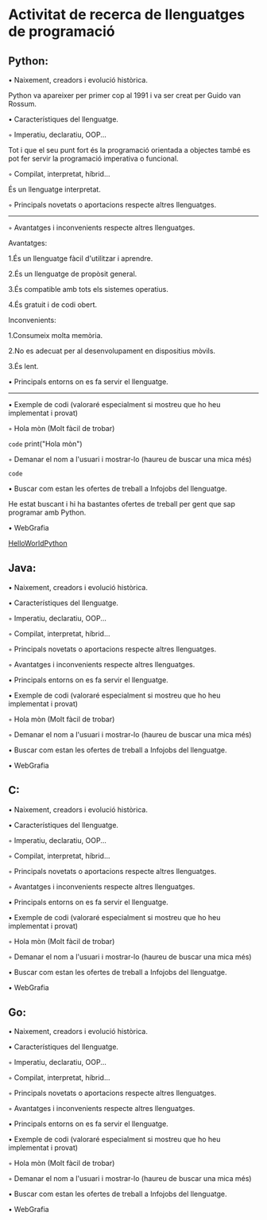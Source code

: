 # Activitat de recerca de llenguatges de programació


## Python:


• Naixement, creadors i evolució històrica.

Python va apareixer per primer cop al 1991 i va ser creat per Guido van Rossum. 
 
• Característiques del llenguatge. 

◦ Imperatiu, declaratiu, OOP... 

Tot i que el seu punt fort és la programació orientada a objectes també es pot fer servir la programació imperativa o funcional.

◦ Compilat, interpretat, híbrid... 

És un llenguatge interpretat.

◦ Principals novetats o aportacions respecte altres llenguatges. 

------------------------------------------------

◦ Avantatges i inconvenients respecte altres llenguatges. 

Avantatges:

1.És un llenguatge fàcil d'utilitzar i aprendre.

2.És un llenguatge de propòsit general.

3.És compatible amb tots els sistemes operatius.

4.És gratuit i de codi obert.

Inconvenients:

1.Consumeix molta memòria.

2.No es adecuat per al desenvolupament en dispositius mòvils.

3.És lent.

• Principals entorns on es fa servir el llenguatge. 

--------------------------------

• Exemple de codi (valoraré especialment si mostreu que ho heu implementat i provat) 

◦ Hola mòn (Molt fàcil de trobar) 

`code` print("Hola mòn")

◦ Demanar el nom a l'usuari i mostrar-lo (haureu de buscar una mica més)

`code` 

• Buscar com estan les ofertes de treball a Infojobs del llenguatge. 

He estat buscant i hi ha bastantes ofertes de treball per gent que sap programar amb Python.

• WebGrafia 

[HelloWorldPython](https://www.learnpython.org/en/Hello,_World!) 

## Java:

• Naixement, creadors i evolució històrica. 

• Característiques del llenguatge. 

◦ Imperatiu, declaratiu, OOP... 

◦ Compilat, interpretat, híbrid... 

◦ Principals novetats o aportacions respecte altres llenguatges. 

◦ Avantatges i inconvenients respecte altres llenguatges. 

• Principals entorns on es fa servir el llenguatge. 

• Exemple de codi (valoraré especialment si mostreu que ho heu implementat i provat) 

◦ Hola mòn (Molt fàcil de trobar) 

◦ Demanar el nom a l'usuari i mostrar-lo (haureu de buscar una mica més) 

• Buscar com estan les ofertes de treball a Infojobs del llenguatge. 

• WebGrafia

## C:

• Naixement, creadors i evolució històrica. 

• Característiques del llenguatge. 

◦ Imperatiu, declaratiu, OOP... 

◦ Compilat, interpretat, híbrid... 

◦ Principals novetats o aportacions respecte altres llenguatges. 

◦ Avantatges i inconvenients respecte altres llenguatges. 

• Principals entorns on es fa servir el llenguatge. 

• Exemple de codi (valoraré especialment si mostreu que ho heu implementat i provat) 

◦ Hola mòn (Molt fàcil de trobar) 

◦ Demanar el nom a l'usuari i mostrar-lo (haureu de buscar una mica més) 

• Buscar com estan les ofertes de treball a Infojobs del llenguatge. 

• WebGrafia 

## Go:

• Naixement, creadors i evolució històrica. 

• Característiques del llenguatge. 

◦ Imperatiu, declaratiu, OOP... 

◦ Compilat, interpretat, híbrid... 

◦ Principals novetats o aportacions respecte altres llenguatges. 

◦ Avantatges i inconvenients respecte altres llenguatges. 

• Principals entorns on es fa servir el llenguatge. 

• Exemple de codi (valoraré especialment si mostreu que ho heu implementat i provat) 

◦ Hola mòn (Molt fàcil de trobar) 

◦ Demanar el nom a l'usuari i mostrar-lo (haureu de buscar una mica més) 

• Buscar com estan les ofertes de treball a Infojobs del llenguatge. 

• WebGrafia 

